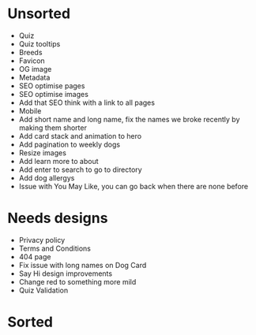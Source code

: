 # Unsorted

- Quiz
- Quiz tooltips
- Breeds
- Favicon
- OG image
- Metadata
- SEO optimise pages
- SEO optimise images
- Add that SEO think with a link to all pages
- Mobile
- Add short name and long name, fix the names we broke recently by making them shorter
- Add card stack and animation to hero
- Add pagination to weekly dogs
- Resize images
- Add learn more to about
- Add enter to search to go to directory
- Add dog allergys
- Issue with You May Like, you can go back when there are none before

# Needs designs

- Privacy policy
- Terms and Conditions
- 404 page
- Fix issue with long names on Dog Card
- Say Hi design improvements
- Change red to something more mild
- Quiz Validation

# Sorted
